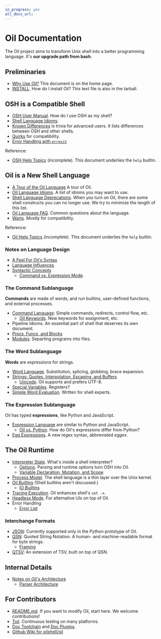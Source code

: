 ```yaml
---
in_progress: yes
all_docs_url: -
---
```


Oil Documentation
=================

The Oil project aims to transform Unix shell into a better programming
language.  It's **our upgrade path from bash**.

<div id="toc">
</div>

## Preliminaries

- [Why Use Oil?](/why.html)  This document is on the home page.
- [INSTALL](INSTALL.html). How do I install Oil?  This text file is also in the
  tarball.

<!-- TODO: split up help into 12 docs? -->

## OSH is a Compatible Shell

- [OSH User Manual](osh-manual.html). How do I use OSH as my shell?
- [Shell Language Idioms](shell-idioms.html).
- [Known Differences](known-differences.html) is trivia for advanced users.
  It lists differences between OSH and other shells.
- [Quirks](quirks.html) for compatibility.
- [Error Handling with `errexit`](errexit.html)

Reference:

- [OSH Help Topics](osh-help-topics.html) (incomplete).  This document
  underlies the `help` builtin.

## Oil is a New Shell Language

- [A Tour of the Oil Language](oil-language-tour.html)  A tour of Oil.
- [Oil Language Idioms](idioms.html).  A list of idioms you may want to use.
- [Shell Language Deprecations](deprecations.html).  When you turn on Oil,
  there are some shell constructs you can no longer use.  We try to minimize
  the length of this list.
- [Oil Language FAQ](oil-language-faq.html).  Common questions about the
  language.
- [Warts](warts.html).  Mostly for compatibility.

Reference:

- [Oil Help Topics](oil-help-topics.html) (incomplete).  This document
  underlies the `help` builtin.

### Notes on Language Design

- [A Feel For Oil's Syntax](syntax-feelings.html)
- [Language Influences](language-influences.html)
- [Syntactic Concepts](syntactic-concepts.html)
  - [Command vs. Expression Mode](command-vs-expression-mode.html).

### The Command Sublanguage

**Commands** are made of words, and run builtins, user-defined functions, and
external processes.

- [Command Language](command-language.html): Simple commands, redirects,
  control flow, etc.
  - [Oil Keywords](oil-keywords.html). New keywords for assignment, etc.
- Pipeline Idioms.  An essential part of shell that deserves its own document.
- [Procs, Funcs, and Blocks](oil-proc-func-block.html)
- [Modules](modules.html).  Separting programs into files.

### The Word Sublanguage

**Words** are expressions for strings.

- [Word Language](word-language.html).  Substitution, splicing, globbing, brace
  expansion.
- [Strings: Quotes, Interpolation, Escaping, and Buffers](strings.html)
  - [Unicode](unicode.html).  Oil supports and prefers UTF-8.
- [Special Variables](oil-special-vars.html).  Registers?
- [Simple Word Evaluation](simple-word-eval.html).  Written for shell experts.

### The Expression Sublanguage

Oil has typed **expressions**, like Python and JavaScript.

- [Expression Language](expression-language.html) are similar to Python and
  JavaScript.
  - [Oil vs. Python](oil-vs-python.html).  How do Oil's expressions differ from
    Python?
- [Egg Expressions](eggex.html).  A new regex syntax, abbreviated *eggex*.

## The Oil Runtime

- [Interpreter State](interpreter-state.html).  What's inside a shell
  interpreter?
  - [Options](oil-options.html).  Parsing and runtime options turn OSH into
    Oil.
  - [Variable Declaration, Mutation, and Scope](variables.html)
- [Process Model](process-model.html).  The shell language is a thin layer over
  the Unix kernel.
- [Oil Builtins](oil-builtins.html) (Shell builtins aren't discussed.)
  - [IO Builtins](io-builtins.html)
- [Tracing Execution](xtrace.html).  Oil enhances shell's `set -x`.
- [Headless Mode](headless.html).  For alternative UIs on top of Oil.
- Error Handling
  - [Error List](errors.html) 

### Interchange Formats

- [JSON](json.html): Currently supported only in the Python prototype of Oil.
- [QSN](qsn.html): Quoted String Notation.  A human- and machine-readable
  format for byte strings.
  - [Framing](framing.html)
- [QTSV](qtsv.html): An extension of TSV, built on top of QSN.

## Internal Details

- [Notes on Oil's Architecture](architecture-notes.html)
  - [Parser Architecture](parser-architecture.html)

## For Contributors

- [README.md](README.html).  If you want to modify Oil, start here.  We
  welcome contributions!
- [Toil](toil.html).  Continuous testing on many platforms.
- [Doc Toolchain](doc-toolchain.html) and [Doc Plugins](doc-plugins.html).
- [Github Wiki for oilshell/oil](https://github.com/oilshell/oil/wiki)

<!--

Discarded, maybe delete these

[What is Oil?](what-is-oil.html)  High-level descriptions of the project.

-->
